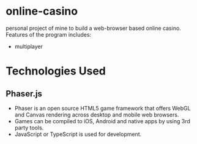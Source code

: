 # online-casino
personal project of mine to build a web-browser based online casino. Features of the program includes:
- multiplayer

# Technologies Used

## Phaser.js
- Phaser is an open source HTML5 game framework that offers WebGL and Canvas rendering across desktop and mobile web browsers. 
- Games can be compiled to iOS, Android and native apps by using 3rd party tools. 
- JavaScript or TypeScript is used for development.
